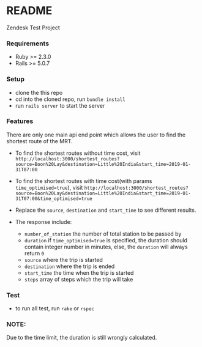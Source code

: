 # README

Zendesk Test Project

### Requirements

- Ruby >= 2.3.0
- Rails >= 5.0.7

### Setup
- clone the this repo
- cd into the cloned repo, run `bundle install`
- run `rails server` to start the server

### Features
There are only one main api end point which allows the user to find the shortest route of the MRT.

- To find the shortest routes without time cost, visit `http://localhost:3000/shortest_routes?source=Boon%20Lay&destination=Little%20India&start_time=2019-01-31T07:00`

- To find the shortest routes with time cost(with params `time_optimised=true`), visit `http://localhost:3000/shortest_routes?source=Boon%20Lay&destination=Little%20India&start_time=2019-01-31T07:00&time_optimised=true`

- Replace the `source`, `destination` and `start_time` to see different results.

- The response include:
  - `number_of_station` the number of total station to be passed by
  - `duration` if `time_optimised=true` is specified, the duration should contain integer number in minutes, else, the `duration` will always return `0`
  - `source` where the trip is started
  - `destination` where the trip is ended
  - `start_time` the time when the trip is started
  - `steps` array of steps which the trip will take


### Test
- to run all test, run `rake` or `rspec`


### NOTE:
Due to the time limit, the duration is still wrongly calculated.
